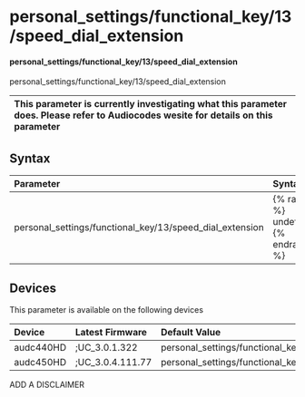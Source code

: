 ﻿---
description: personal_settings/functional_key/13/speed_dial_extension
search: false
---

# personal_settings/functional_key/13/speed_dial_extension

#### personal_settings/functional_key/13/speed_dial_extension

personal_settings/functional_key/13/speed_dial_extension


| This parameter is currently investigating what this parameter does. Please refer to Audiocodes wesite for details on this parameter | 
| :--- |

## Syntax
| Parameter | Syntax |
| :--- | :--- |
|personal_settings/functional_key/13/speed_dial_extension | {% raw %} undefined {% endraw %}|

## Devices
This parameter is available on the following devices

| Device | Latest Firmware | Default Value |
|:---|:---|:---|
| audc440HD | ;UC_3.0.1.322 | personal_settings/functional_key/13/speed_dial_extension= 
| audc450HD | ;UC_3.0.4.111.77 | personal_settings/functional_key/13/speed_dial_extension= 

ADD A DISCLAIMER
